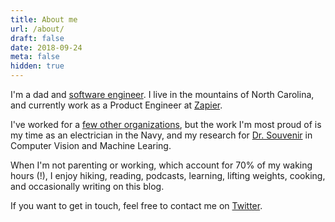 ```yaml
---
title: About me
url: /about/
draft: false
date: 2018-09-24
meta: false
hidden: true
---
```


I'm a dad and [software engineer](https://github.com/pmalmgren). I live in the mountains of North Carolina, and currently work as a Product Engineer at [Zapier](https://zapier.com).

I've worked for a [few other organizations](https://www.linkedin.com/in/ptmalmgren/), but the work I'm most proud of is my time as an electrician in the Navy, and my research for [Dr. Souvenir](https://cis.temple.edu/~souvenir/) in Computer Vision and Machine Learing.

When I'm not parenting or working, which account for 70% of my waking hours (!), I enjoy hiking, reading, podcasts, learning, lifting weights, cooking, and occasionally writing on this blog.

If you want to get in touch, feel free to contact me on [Twitter](https://twitter.com/ptmalmgren).
